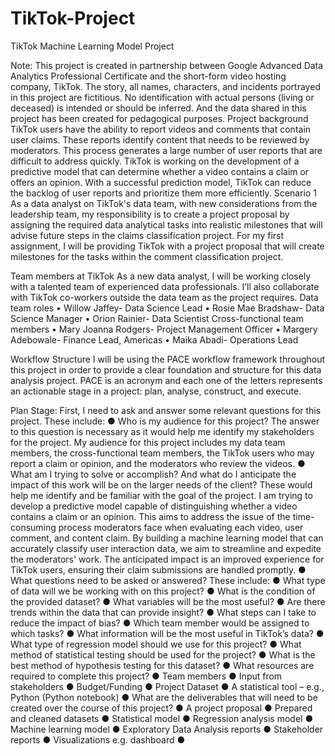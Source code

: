 # TikTok-Project



TikTok Machine Learning Model Project
 
Note: This project is created in partnership between Google Advanced Data Analytics Professional Certificate and the short-form video hosting company, TikTok. The story, all names, characters, and incidents portrayed in this project are fictitious. No identification with actual persons (living or deceased) is intended or should be inferred. And the data shared in this project has been created for pedagogical purposes.
Project background
TikTok users have the ability to report videos and comments that contain user claims. These reports identify content that needs to be reviewed by moderators. This process generates a large number of user reports that are difficult to address quickly. 
TikTok is working on the development of a predictive model that can determine whether a video contains a claim or offers an opinion. With a successful prediction model, TikTok can reduce the backlog of user reports and prioritize them more efficiently.
Scenario 1
As a data analyst on TikTok's data team, with new considerations from the leadership team, my responsibility is to create a project proposal by assigning the required data analytical tasks into realistic milestones that will advise future steps in the claims classification project.
For my first assignment, I will be providing TikTok with a project proposal that will create milestones for the tasks within the comment classification project.

Team members at TikTok
As a new data analyst, I will be working closely with a talented team of experienced data professionals. I’ll also collaborate with TikTok co-workers outside the data team as the project requires. 
Data team roles
•	Willow Jaffey- Data Science Lead
•	Rosie Mae Bradshaw- Data Science Manager
•	Orion Rainier- Data Scientist
Cross-functional team members
•	Mary Joanna Rodgers- Project Management Officer
•	Margery Adebowale- Finance Lead, Americas
•	Maika Abadi- Operations Lead

Workflow Structure
I will be using the PACE workflow framework throughout this project in order to provide a clear foundation and structure for this data analysis project. PACE is an acronym and each one of the letters represents an actionable stage in a project: plan, analyse, construct, and execute.
 
Plan Stage: First, I need to ask and answer some relevant questions for this project. These include: 
●	Who is my audience for this project? The answer to this question is necessary as it would help me identify my stakeholders for the project. My audience for this project includes my data team members, the cross-functional team members, the TikTok users who may report a claim or opinion, and the moderators who review the videos.
●	What am I trying to solve or accomplish? And what do I anticipate the impact of this work will be on the larger needs of the client? These would help me identify and be familiar with the goal of the project. I am trying to develop a predictive model capable of distinguishing whether a video contains a claim or an opinion. This aims to address the issue of the time-consuming process moderators face when evaluating each video, user comment, and content claim. By building a machine learning model that can accurately classify user interaction data, we aim to streamline and expedite the moderators' work. The anticipated impact is an improved experience for TikTok users, ensuring their claim submissions are handled promptly.
●	What questions need to be asked or answered? These include:
●	What type of data will we be working with on this project?
●	What is the condition of the provided dataset? 
●	What variables will be the most useful? 
●	Are there trends within the data that can provide insight? 
●	What steps can I take to reduce the impact of bias?
●	Which team member would be assigned to which tasks?
●	What information will be the most useful in TikTok’s data?
●	What type of regression model should we use for this project?
●	What method of statistical testing should be used for the project?
●	What is the best method of hypothesis testing for this dataset?
●	What resources are required to complete this project? 
●	Team members
●	Input from stakeholders
●	Budget/Funding
●	Project Dataset
●	A statistical tool – e.g., Python (Python notebook)
●	What are the deliverables that will need to be created over the course of this project? 
●	A project proposal
●	Prepared and cleaned datasets
●	Statistical model
●	Regression analysis model
●	Machine learning model
●	Exploratory Data Analysis reports
●	Stakeholder reports
●	Visualizations e.g. dashboard
●	

